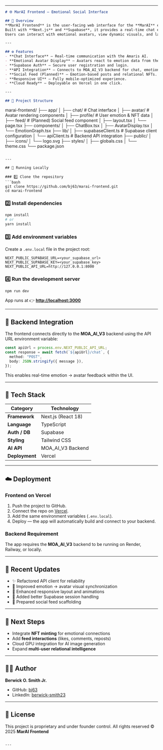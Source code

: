 
---

```markdown
# 🌐 MarAI Frontend – Emotional Social Interface

## 📖 Overview
**MarAI Frontend** is the user-facing web interface for the **MarAI** ecosystem.  
Built with **Next.js** and **Supabase**, it provides a real-time chat experience with **Amaris**, the relational AI.  
Users can interact with emotional avatars, view dynamic visuals, and later connect socially via NFT-based relationships.

---

## ⚙️ Features
- **Chat Interface** – Real-time communication with the Amaris AI.  
- **Emotional Avatar Display** – Avatars react to emotion data from the backend.  
- **Supabase Auth** – Secure user registration and login.  
- **API Integration** – Connects to MOA_AI_V3 backend for chat, emotion, and image generation.  
- **Social Feed (Planned)** – Emotion-based posts and relational NFTs.  
- **Responsive UI** – Fully mobile-optimized experience.  
- **Cloud Ready** – Deployable on Vercel in one click.

---

## 🧩 Project Structure
```

marai-frontend/
├── app/
│   ├── chat/                # Chat interface
│   ├── avatar/              # Avatar rendering components
│   ├── profile/             # User emotion & NFT data
│   ├── feed/                # (Planned) Social feed component
│   ├── layout.tsx
│   └── page.tsx
├── components/
│   ├── ChatBox.tsx
│   ├── AvatarDisplay.tsx
│   └── EmotionGraph.tsx
├── lib/
│   ├── supabaseClient.ts    # Supabase client configuration
│   └── apiClient.ts         # Backend API integration
├── public/
│   ├── icons/
│   └── logo.svg
├── styles/
│   ├── globals.css
│   └── theme.css
└── package.json

````

---

## 🚀 Running Locally

### 1️⃣ Clone the repository
```bash
git clone https://github.com/bj63/marai-frontend.git
cd marai-frontend
````

### 2️⃣ Install dependencies

```bash
npm install
# or
yarn install
```

### 3️⃣ Add environment variables

Create a `.env.local` file in the project root:

```
NEXT_PUBLIC_SUPABASE_URL=<your_supabase_url>
NEXT_PUBLIC_SUPABASE_KEY=<your_supabase_key>
NEXT_PUBLIC_API_URL=http://127.0.0.1:8000
```

### 4️⃣ Run the development server

```bash
npm run dev
```

App runs at 👉 **[http://localhost:3000](http://localhost:3000)**

---

## 🔌 Backend Integration

The frontend connects directly to the **MOA_AI_V3** backend using the API URL environment variable:

```ts
const apiUrl = process.env.NEXT_PUBLIC_API_URL;
const response = await fetch(`${apiUrl}/chat`, {
  method: "POST",
  body: JSON.stringify({ message }),
});
```

This enables real-time emotion → avatar feedback within the UI.

---

## 🧱 Tech Stack

| Category       | Technology         |
| -------------- | ------------------ |
| **Framework**  | Next.js (React 18) |
| **Language**   | TypeScript         |
| **Auth / DB**  | Supabase           |
| **Styling**    | Tailwind CSS       |
| **AI API**     | MOA_AI_V3 Backend  |
| **Deployment** | Vercel             |

---

## ☁️ Deployment

### **Frontend on Vercel**

1. Push the project to GitHub.
2. Connect the repo on [Vercel](https://vercel.com).
3. Add the same environment variables (`.env.local`).
4. Deploy — the app will automatically build and connect to your backend.

### **Backend Requirement**

The app requires the **MOA_AI_V3** backend to be running on Render, Railway, or locally.

---

## 🔄 Recent Updates

* ✨ Refactored API client for reliability
* 💫 Improved emotion → avatar visual synchronization
* 📱 Enhanced responsive layout and animations
* 🔧 Added better Supabase session handling
* 🧩 Prepared social feed scaffolding

---

## 🧠 Next Steps

* Integrate **NFT minting** for emotional connections
* Add **feed interactions** (likes, comments, reposts)
* Cloud GPU integration for AI image generation
* Expand **multi-user relational intelligence**

---

## 👨‍💻 Author

**Berwick O. Smith Jr.**

* GitHub: [bj63](https://github.com/bj63)
* LinkedIn: [berwick-smith23](https://www.linkedin.com/in/berwick-smith23)

---

## 📜 License

This project is proprietary and under founder control.
All rights reserved © 2025 **MarAI Frontend**

```

---

```
